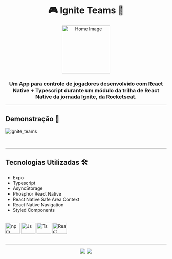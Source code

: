 <h1 align="center">🎮 Ignite Teams 👥</h1>

<div align="center">
 <img src="https://user-images.githubusercontent.com/84635540/210188699-667d5ef1-9a5a-411f-9e0e-0bfe75ee0dfc.png" width="150px" alt="Home Image"/>
</div>

<h3 align="center">Um App para controle de jogadores desenvolvido com React Native + Typescript durante um módulo da trilha de React Native da jornada Ignite, da Rocketseat.</h3>

---

<h2>Demonstração 🎥</h2>

![ignite_teams](https://user-images.githubusercontent.com/84635540/209446952-c9ba00b5-206a-4344-94bb-187451dfe3a4.gif)

<br>

---

<h2>Tecnologias Utilizadas 🛠</h2>

- Expo
- Typescript
- AsyncStorage
- Phosphor React Native
- React Native Safe Area Context
- React Native Navigation
- Styled Components

<div style="display: inline_block"><br>
  <img align="center" alt="npm" height="35" width="45" src="https://cdn.jsdelivr.net/gh/devicons/devicon/icons/npm/npm-original-wordmark.svg" />
  <img align="center" alt="Js" height="35" width="45"  src="https://cdn.jsdelivr.net/gh/devicons/devicon/icons/javascript/javascript-plain.svg">
  <img align="center" alt="Ts" height="35" width="45" src="https://cdn.jsdelivr.net/gh/devicons/devicon/icons/typescript/typescript-plain.svg">
  <img align="center" alt="React" height="35" width="45" src="https://cdn.jsdelivr.net/gh/devicons/devicon/icons/react/react-original.svg">
 </div>

<br>

---

<div id="footer" align="center"><a href="https://www.linkedin.com/in/matheus-andrade23/" target="_blank"><img src="https://img.shields.io/badge/-LinkedIn-%230077B5?style=for-the-badge&logo=linkedin&logoColor=white" target="_blank"></a>
<a href = "mailto:matheusandrade.ma2003@gmail.com"><img src="https://img.shields.io/badge/-Gmail-%23333?style=for-the-badge&logo=gmail&logoColor=white" target="_blank"></a></div>
